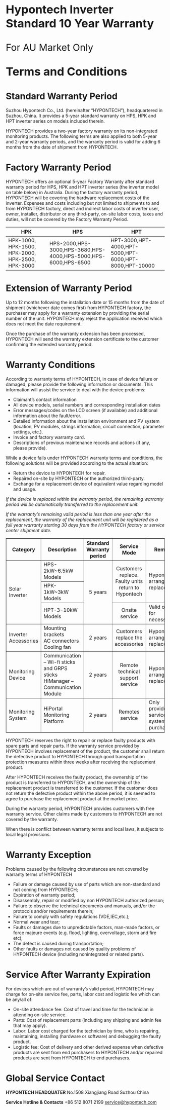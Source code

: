 

<p style="font-size:36px "><b>Hypontech Inverter Standard 10 Year Warranty</b></p>

<p style="font-size:30px ">For AU Market Only</p>

<p style="font-size:36px "><b>Terms and Conditions</b></p>

# Standard Warranty Period

Suzhou Hypontech Co., Ltd. (hereinafter “HYPONTECH”), headquartered in Suzhou, China. It provides a 5-year standard warranty on HPS, HPK and HPT inverter series on models included therein.

HYPONTECH provides a two-year factory warranty on its non-integrated monitoring products.
The following terms are also applied to both 5-year and 2-year warranty periods, and the warranty period is valid for adding 6 months from the date of shipment from HYPONTECH.

# Factory Warranty Period

HYPONTECH offers an optional 5-year Factory Warranty after standard warranty period for HPS, HPK and HPT inverter series (the inverter model on table below) in Australia. During the factory warranty period, HYPONTECH will be covering the hardware replacement costs of the inverter. Expenses and costs
including but not limited to shipments to and from HYPONTECH factory, direct and indirect labor costs of inverter user, owner, installer, distributor or any third-party, on-site labor costs, taxes and duties, will not be covered by the Factory Warranty Period.

| HPK  | HPS  | HPT  |
| ---- | ---- | ---- |
|HPK-1000, HPK-1500, HPK-2000, HPK-2500, HPK-3000|HPS-2000,HPS-3000,HPS-3680,HPS-4000,HPS-5000,HPS-6000,HPS-6500|HPT-3000,HPT-4000,HPT-5000,HPT-6000,HPT-8000,HPT-10000|

# Extension of Warranty Period

Up to 12 months following the installation date or 15 months from the date of shipment (whichever date comes first) from HYPONTECH factory, the purchaser may apply for a warranty extension by providing the serial number of the unit. HYPONTECH may reject the application received which does not meet the date requirement.

Once the purchase of the warranty extension has been processed, HYPONTECH will send the warranty extension certificate to the customer confirming the extended warranty period.

# Warranty Conditions

According to warranty terms of HYPONTECH, in case of device failure or damaged, please provide the following information or documents. This information will assist the service to deal with the device problems:

* Claimant’s contact information
* All device models, serial numbers and corresponding installation dates
* Error messages/codes on the LCD screen (if available) and additional information about the fault/error.
* Detailed information about the installation environment and PV system (location, PV modules, strings
information, circuit connection, parameter settings, etc.).
* Invoice and factory warranty card.
* Descriptions of previous maintenance records and actions (if any, please provide).

While a device fails under HYPONTECH warranty terms and conditions, the following solutions will be
provided according to the actual situation:

* Return the device to HYPONTECH for repair.
* Repaired on-site by HYPONTECH or the authorized third-party.
* Exchange for a replacement device of equivalent value regarding model and usage.

*If the device is replaced within the warranty period, the remaining warranty period will be automatically transferred to the replacement unit.*

*If the warranty’s remaining valid period is less than one year after the replacement, the warranty of the replacement unit will be registered as a full year warranty starting 30 days from the HYPONTECH factory or service center shipment date.*



<table border=1px>
	<tr>
		<th align=center>Category</th>
		<th align=center>Description</th>
		<th align=center>Standard Warranty period</th>
		<th align=center>Service Mode</th>
		<th align=center>Remark</th>
	</tr>
	<tr>
		<td rowspan="3">Solar Inverter</td>
		<td>HPS-2kW~6.5kW Models</td>
		<td rowspan="3" align=center>5 years</td>
		<td rowspan="2" align=center>Customers replace.<br>Faulty units return to Hypontech</td>
		<td rowspan="2">Hypontech arranges replacement</td>
	</tr>
	<tr>
		<td>HPK-1kW~3kW Models</td>
	</tr>
	<tr>
		<td>HPT-3-10kW Models</td>
		<td align=center>Onsite service</td>
		<td>Valid only for necessary</td>
	</tr>
	<tr>
		<td>Inverter Accessories</td>
		<td>Mounting brackets<br>AC connectors<br>Cooling fan</td>
		<td align=center>2 years</td>
		<td align=center>Customers replace the accessories</td>
		<td>Hypontech arranges replacement</td>
	</tr>
	<tr>
		<td>Monitoring Device</td>
		<td>Communication – Wi-fi sticks and GRPS sticks HiManager – Communication Module</td>
		<td align=center>2 years</td>
		<td align=center>Remote technical support service</td>
		<td>Hypontech arranges replacement</td>
	</tr>
	<tr>
		<td>Monitoring System</td>
		<td>HiPortal Monitoring Platform</td>
		<td align=center>2 years</td>
		<td align=center>Remotes service</td>
		<td>Only provide service for system purchased</td>
	</tr>
</table>

HYPONTECH reserves the right to repair or replace faulty products with spare parts and repair parts. If the  warranty service provided by HYPONTECH involves replacement of the product, the customer shall return  the defective product to HYPONTECH through good transportation protection measures within three weeks  after receiving the replacement product.

After HYPONTECH receives the faulty product, the ownership of the product is transferred to  HYPONTECH, and the ownership of the replacement product is transferred to the customer. If the  customer does not return the defective product within the above period, it is seemed to agree to purchase the replacement product at the market price.

During the warranty period, HYPONTECH provides customers with free warranty service. Other claims  made by customers to HYPONTECH are not covered by the warranty.

When there is conflict between warranty terms and local laws, it subjects to local legal provisions.

# Warranty Exception
Problems caused by the following circumstances are not covered by warranty terms of HYPONTECH
* Failure or damage caused by use of parts which are non-standard and not coming from HYPONTECH;
* Expiration of warranty period;
* Disassembly, repair or modified by non HYPONTECH authorized person;
* Failure to observe the technical documents and manuals, and/or the protocols and/or requirements  therein;
* Failure to comply with safety regulations (VDE,IEC,etc.);
* Normal wear and tear;
* Faults or damages due to unpredictable factors, man-made factors, or force majeure events (e.g. flood,  lighting, overvoltage, storm and fire etc);
* The defect is caused during transportation;
* Other faults or damages not caused by quality problems of HYPONTECH device (including nonintegrated  or related parts).

# Service After Warranty Expiration
For devices which are out of warranty’s valid period, HYPONTECH may charge for on-site service fee, parts, labor cost and logistic fee which can be any/all of:
* On-site attendance fee: Cost of travel and time for the technician in attending on-site service.
* Parts: Cost of replacement parts (including any shipping and admin fee that may apply).
* Labor: Labor cost charged for the technician by time, who is repairing, maintaining, installing (hardware  or software) and debugging the faulty product.
* Logistic fee: Cost of delivery and other derived expense when defective products are sent from end  purchasers to HYPONTECH and/or repaired products are sent from HYPONTECH to end purchasers.

#  Global Service Contact

**HYPONTECH HEADQUATER**
No.1508 Xiangjiang Road
Suzhou
China

**Service Hotline & Contacts**
+86 512 8071 2199
[service@hypontech.com](mailto:service@hypontech.com)